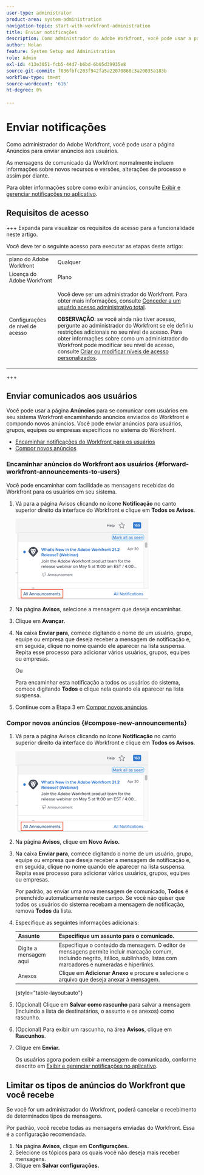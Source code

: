 ```yaml
---
user-type: administrator
product-area: system-administration
navigation-topic: start-with-workfront-administration
title: Enviar notificações
description: Como administrador do Adobe Workfront, você pode usar a página Anúncios para enviar anúncios aos usuários.
author: Nolan
feature: System Setup and Administration
role: Admin
exl-id: 413e3051-fcb5-44d7-b6bd-6b05d39935e8
source-git-commit: f036fbfc203f942fa5a22070860c3a20035a183b
workflow-type: tm+mt
source-wordcount: '616'
ht-degree: 0%

---
```


# Enviar notificações

Como administrador do Adobe Workfront, você pode usar a página Anúncios para enviar anúncios aos usuários.

As mensagens de comunicado da Workfront normalmente incluem informações sobre novos recursos e versões, alterações de processo e assim por diante.

Para obter informações sobre como exibir anúncios, consulte [Exibir e gerenciar notificações no aplicativo](../../workfront-basics/using-notifications/view-and-manage-in-app-notifications.md).

## Requisitos de acesso

+++ Expanda para visualizar os requisitos de acesso para a funcionalidade neste artigo.

Você deve ter o seguinte acesso para executar as etapas deste artigo:

<table style="table-layout:auto"> 
 <col> 
 <col> 
 <tbody> 
  <tr> 
   <td role="rowheader">plano do Adobe Workfront</td> 
   <td>Qualquer</td> 
  </tr> 
  <tr> 
   <td role="rowheader">Licença do Adobe Workfront</td> 
   <td>Plano</td> 
  </tr> 
  <tr> 
   <td role="rowheader">Configurações de nível de acesso</td> 
   <td> <p>Você deve ser um administrador do Workfront. Para obter mais informações, consulte <a href="../../administration-and-setup/add-users/configure-and-grant-access/grant-a-user-full-administrative-access.md" class="MCXref xref">Conceder a um usuário acesso administrativo total</a>.</p> <p><b>OBSERVAÇÃO</b>: se você ainda não tiver acesso, pergunte ao administrador do Workfront se ele definiu restrições adicionais no seu nível de acesso. Para obter informações sobre como um administrador do Workfront pode modificar seu nível de acesso, consulte <a href="../../administration-and-setup/add-users/configure-and-grant-access/create-modify-access-levels.md" class="MCXref xref">Criar ou modificar níveis de acesso personalizados</a>.</p> </td> 
  </tr> 
 </tbody> 
</table>

+++

## Enviar comunicados aos usuários

Você pode usar a página **Anúncios** para se comunicar com usuários em seu sistema Workfront encaminhando anúncios enviados do Workfront e compondo novos anúncios. Você pode enviar anúncios para usuários, grupos, equipes ou empresas específicos no sistema do Workfront.

* [Encaminhar notificações do Workfront para os usuários](#forward-workfront-announcements-to-users)
* [Compor novos anúncios](#compose-new-announcements)

### Encaminhar anúncios do Workfront aos usuários {#forward-workfront-announcements-to-users}

Você pode encaminhar com facilidade as mensagens recebidas do Workfront para os usuários em seu sistema.

1. Vá para a página Avisos clicando no ícone **Notificação** no canto superior direito da interface do Workfront e clique em **Todos os Avisos**.

   ![](assets/announcement-access-350x212.png)

1. Na página **Avisos**, selecione a mensagem que deseja encaminhar.
1. Clique em **Avançar**.
1. Na caixa **Enviar para**, comece digitando o nome de um usuário, grupo, equipe ou empresa que deseja receber a mensagem de notificação e, em seguida, clique no nome quando ele aparecer na lista suspensa. Repita esse processo para adicionar vários usuários, grupos, equipes ou empresas.

   Ou

   Para encaminhar esta notificação a todos os usuários do sistema, comece digitando **Todos** e clique nela quando ela aparecer na lista suspensa.

1. Continue com a Etapa 3 em [Compor novos anúncios](#compose-new-announcements).

### Compor novos anúncios {#compose-new-announcements}

1. Vá para a página Avisos clicando no ícone **Notificação** no canto superior direito da interface do Workfront e clique em **Todos os Avisos**.

   ![](assets/announcement-access-350x212.png)

1. Na página **Avisos**, clique em **Novo Aviso.**

1. Na caixa **Enviar para**, comece digitando o nome de um usuário, grupo, equipe ou empresa que deseja receber a mensagem de notificação e, em seguida, clique no nome quando ele aparecer na lista suspensa. Repita esse processo para adicionar vários usuários, grupos, equipes ou empresas.

   Por padrão, ao enviar uma nova mensagem de comunicado, **Todos** é preenchido automaticamente neste campo. Se você não quiser que todos os usuários do sistema recebam a mensagem de notificação, remova **Todos** da lista.

1. Especifique as seguintes informações adicionais:

   | Assunto | Especifique um assunto para o comunicado. |
   |---|---|
   | Digite a mensagem aqui | Especifique o conteúdo da mensagem. O editor de mensagens permite incluir marcação comum, incluindo negrito, itálico, sublinhado, listas com marcadores e numeradas e hiperlinks. |
   | Anexos | Clique em **Adicionar Anexo** e procure e selecione o arquivo que deseja anexar à mensagem. |

   {style="table-layout:auto"}

1. (Opcional) Clique em **Salvar como rascunho** para salvar a mensagem (incluindo a lista de destinatários, o assunto e os anexos) como rascunho.

1. (Opcional) Para exibir um rascunho, na área **Avisos**, clique em **Rascunhos**.

1. Clique em **Enviar.**

   Os usuários agora podem exibir a mensagem de comunicado, conforme descrito em [Exibir e gerenciar notificações no aplicativo](../../workfront-basics/using-notifications/view-and-manage-in-app-notifications.md).

## Limitar os tipos de anúncios do Workfront que você recebe

Se você for um administrador do Workfront, poderá cancelar o recebimento de determinados tipos de mensagens.

Por padrão, você recebe todas as mensagens enviadas do Workfront. Essa é a configuração recomendada.

1. Na página **Avisos**, clique em **Configurações.**
1. Selecione os tópicos para os quais você não deseja mais receber mensagens.
1. Clique em **Salvar configurações.**
